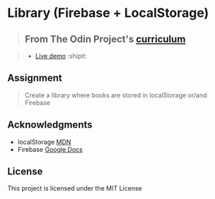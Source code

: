 # Library (Firebase + LocalStorage)

> ## From The Odin Project's [curriculum](https://www.theodinproject.com/courses/javascript/lessons/library)

> - [Live demo](https://igorashs.github.io/library/) :shipit:

## Assignment
> Create a library where books are stored in localStorage or/and Firebase

## Acknowledgments
- localStorage [MDN](https://developer.mozilla.org/en-US/docs/Web/API/Web_Storage_API/Using_the_Web_Storage_API)
- Firebase [Google Docs](https://firebase.google.com/docs/?authuser=0)
## License
This project is licensed under the MIT License
